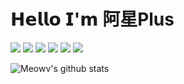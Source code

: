 # 𝗛𝗲𝗹𝗹𝗼 𝗜'𝗺 阿星Plus

[![](https://img.shields.io/badge/-@Meowv-%23181717?style=flat-square&logo=github)](https://github.com/meowv)
[![](https://img.shields.io/badge/微信公众号-阿星Plus-brightgreen.svg)](https://raw.githubusercontent.com/Meowv/Blog/master/static/qrcode.jpg)
[![](https://img.shields.io/badge/Blog-meowv.com-brightgreen.svg)](https://meowv.com)
[![](https://img.shields.io/badge/Blazor-blazor.meowv.com-brightgreen.svg)](https://blazor.meowv.com)
[![](https://img.shields.io/badge/WeChat-hackxing-44cc11)](https://static.meowv.com/images/wx_qrcode.jpg)
[![](https://img.shields.io/badge/NuGet-qix-blue)](https://www.nuget.org/profiles/qix)

![Meowv's github stats](https://github-readme-stats.vercel.app/api?username=Meowv&show_icons=true&title_color=fff&icon_color=79ff97&text_color=9f9f9f&bg_color=151515)
